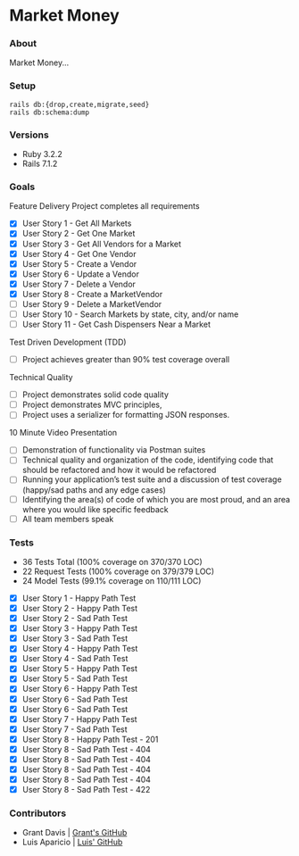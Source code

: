 # Market Money

### About

Market Money...

### Setup

```
rails db:{drop,create,migrate,seed}
rails db:schema:dump
```

### Versions

- Ruby 3.2.2
- Rails 7.1.2

### Goals

Feature Delivery
Project completes all requirements
- [x] User Story 1 - Get All Markets
- [x] User Story 2 - Get One Market
- [x] User Story 3 - Get All Vendors for a Market
- [x] User Story 4 - Get One Vendor
- [x] User Story 5 - Create a Vendor
- [x] User Story 6 - Update a Vendor
- [x] User Story 7 - Delete a Vendor
- [x] User Story 8 - Create a MarketVendor
- [ ] User Story 9 - Delete a MarketVendor
- [ ] User Story 10 - Search Markets by state, city, and/or name
- [ ] User Story 11 - Get Cash Dispensers Near a Market

Test Driven Development (TDD)
- [ ] Project achieves greater than 90% test coverage overall

Technical Quality
- [ ] Project demonstrates solid code quality
- [ ] Project demonstrates MVC principles, 
- [ ] Project uses a serializer for formatting JSON responses.

10 Minute Video Presentation
- [ ] Demonstration of functionality via Postman suites
- [ ] Technical quality and organization of the code, identifying code that should be refactored and how it would be refactored
- [ ] Running your application’s test suite and a discussion of test coverage (happy/sad paths and any edge cases)
- [ ] Identifying the area(s) of code of which you are most proud, and an area where you would like specific feedback
- [ ] All team members speak

### Tests

* 36 Tests Total (100% coverage on 370/370 LOC)
* 22 Request Tests (100% coverage on 379/379 LOC)
* 24 Model Tests (99.1% coverage on 110/111 LOC)

- [x] User Story 1 - Happy Path Test
- [x] User Story 2 - Happy Path Test
- [x] User Story 2 - Sad Path Test
- [x] User Story 3 - Happy Path Test
- [x] User Story 3 - Sad Path Test
- [x] User Story 4 - Happy Path Test
- [x] User Story 4 - Sad Path Test
- [x] User Story 5 - Happy Path Test
- [x] User Story 5 - Sad Path Test
- [x] User Story 6 - Happy Path Test
- [x] User Story 6 - Sad Path Test
- [x] User Story 6 - Sad Path Test
- [x] User Story 7 - Happy Path Test
- [x] User Story 7 - Sad Path Test
- [x] User Story 8 - Happy Path Test - 201
- [x] User Story 8 - Sad Path Test - 404
- [x] User Story 8 - Sad Path Test - 404
- [x] User Story 8 - Sad Path Test - 404
- [x] User Story 8 - Sad Path Test - 404
- [x] User Story 8 - Sad Path Test - 422

### Contributors

* Grant Davis | [Grant's GitHub](https://github.com/grantdavis303)
* Luis Aparicio | [Luis' GitHub](https://github.com/LuisAparicio14)